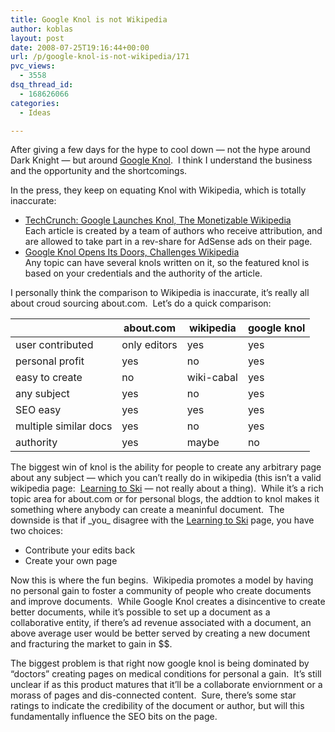 ```yaml
---
title: Google Knol is not Wikipedia
author: koblas
layout: post
date: 2008-07-25T19:16:44+00:00
url: /p/google-knol-is-not-wikipedia/171
pvc_views:
  - 3558
dsq_thread_id:
  - 168626066
categories:
  - Ideas

---
```

After giving a few days for the hype to cool down &#8212; not the hype around Dark Knight &#8212; but around [Google Knol][1].&nbsp; I think I understand the business and the opportunity and the shortcomings.

In the press, they keep on equating Knol with Wikipedia, which is totally inaccurate:

  * [TechCrunch: Google Launches Knol, The Monetizable Wikipedia][2]  
    Each article is created by a team of authors who receive attribution, and are allowed to take part in a rev-share for AdSense ads on their page.
  * [Google Knol Opens Its Doors, Challenges Wikipedia][3]  
    Any topic can have several knols written on it, so the featured knol is based on your credentials and the authority of the article.

I personally think the comparison to Wikipedia is inaccurate, it&#8217;s really all about croud sourcing about.com.&nbsp; Let&#8217;s do a quick comparison:


&nbsp;                  | about.com       | wikipedia   | google knol
------------------------|-----------------|-------------|-------------
user contributed        | only editors    | yes         | yes
personal profit         | yes             | no          | yes
easy to create          | no              | wiki-cabal  | yes
any subject             | yes             | no          | yes
SEO easy                | yes             | yes         | yes
multiple similar docs   | yes             | no          | yes
authority               | yes             | maybe       | no


The biggest win of knol is the ability for people to create any arbitrary page about any subject &#8212; which you can&#8217;t really do in wikipedia (this isn&#8217;t a valid wikipedia page:&nbsp; [Learning to Ski][4] &#8212; not really about a thing).&nbsp; While it&#8217;s a rich topic area for about.com or for personal blogs, the addtion to knol makes it something where anybody can create a meaninful document.&nbsp; The downside is that if \_you\_ disagree with the [Learning to Ski][4] page, you have two choices:

  * Contribute your edits back 
  * Create your own page

Now this is where the fun begins.&nbsp; Wikipedia promotes a model by having no personal gain to foster a community of people who create documents and improve documents.&nbsp; While Google Knol creates a disincentive to create better documents, while it&#8217;s possible to set up a document as a collaborative entity, if there&#8217;s ad revenue associated with a document, an above average user would be better served by creating a new document and fracturing the market to gain in $$.&nbsp; 

The biggest problem is that right now google knol is being dominated by &#8220;doctors&#8221; creating pages on medical conditions for personal a gain.&nbsp; It&#8217;s still unclear if as this product matures that it&#8217;ll be a collaborate enviornment or a morass of pages and dis-connected content.&nbsp; Sure, there&#8217;s some star ratings to indicate the credibility of the document or author, but will this fundamentally influence the SEO bits on the page.

 [1]: http://knol.google.com
 [2]: http://www.techcrunch.com/2008/07/23/googles-knol-the-monetizable-wikipedia/
 [3]: http://lifehacker.com/399138/google-knol-opens-its-doors-challenges-wikipedia
 [4]: http://knol.google.com/k/david-koblas/learning-to-ski/iy5zrv8345hg/2#
